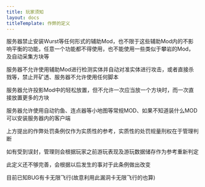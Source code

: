 ```yaml
---
title: 玩家须知
layout: docs
titleTemplate: 作弊的定义
---
```

服务器禁止安装Wurst等任何形式的辅助Mod，也不限于这些辅助Mod内的不影响平衡的功能，任意一个功能都不得使用，也不能使用一些类似于攀岩的Mod，及自动采集方块等

服务器不允许使用辅助Mod进行检测实体并自动对准实体进行攻击，或者直接杀戮等，禁止开矿透、服务器不允许使用任何脚本

服务器允许投影Mod中的轻松放置，但不允许一次应当放一个方块时，而一次直接放置更多的方块

服务器允许使用自动钓鱼、连点器等小地图等常规MOD、如果不知道装什么MOD可以安装服务器内的客户端

上方提出的作弊处罚条例仅作为实质性的参考，实质性的处罚规量刑权在于管理判断

如有受到误封，管理则会根据玩家之前游玩表现及游玩数据储存作为参考重新判定

此定义还不够完善，会根据以后发生的事对于此条例做出改变

目前已知BUG有卡无限飞行(故意利用此漏洞卡无限飞行的也算)